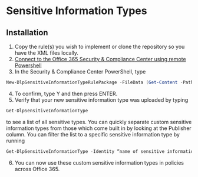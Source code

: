 # Sensitive Information Types
## Installation

1. Copy the rule(s) you wish to implement or clone the repository so you have the XML files locally.
2. [Connect to the Office 365 Security & Compliance Center using remote Powershell](http://go.microsoft.com/fwlink/?LinkID=799771&clcid=0x409)
3. In the Security & Compliance Center PowerShell, type 
```powershell
New-DlpSensitiveInformationTypeRulePackage -FileData (Get-Content -Path "C:\PathToRulePack\MyNewRulePack.xml" -Encoding Byte)
```
4. To confirm, type Y and then press ENTER.
5. Verify that your new sensitive information type was uploaded by typing
```powershell
Get-DlpSensitiveInformationType
```
to see a list of all sensitive types. You can quickly separate custom sensitive information types from those which come built in by looking at the Publisher column. You can filter the list to a specific sensitive information type by running 
```powershell
Get-DlpSensitiveInformationType -Identity “name of sensitive information type”.
```
6. You can now use these custom sensitive information types in policies across Office 365.